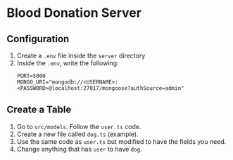 # Blood Donation Server

## Configuration

1. Create a `.env` file inside the `server` directory
2. Inside the `.env`, write the following:
    ```
    PORT=5000
    MONGO_URI="mongodb://<USERNAME>:<PASSWORD>@localhost:27017/mongoose?authSource=admin"
    ```

## Create a Table

1. Go to `src/models`. Follow the `user.ts` code.
2. Create a new file called `dog.ts` (example).
3. Use the same code as `user.ts` but modified to have the fields you need.
4. Change anything that has `user` to have `dog`.